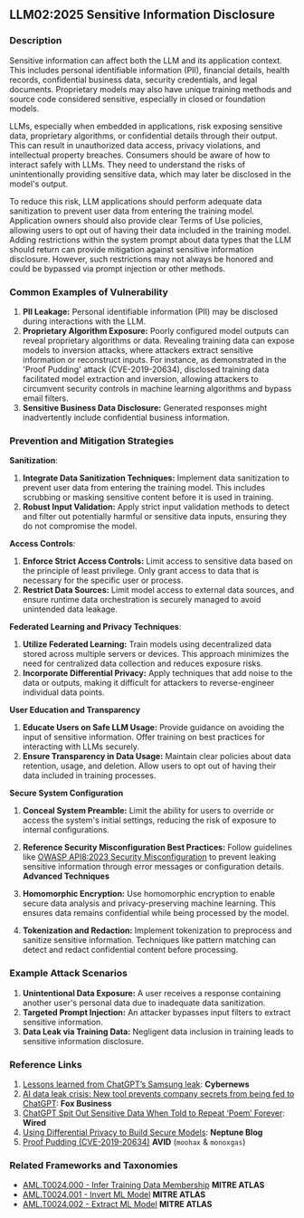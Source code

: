 ## LLM02:2025 Sensitive Information Disclosure

### Description

Sensitive information can affect both the LLM and its application context. This includes personal identifiable information (PII), financial details, health records, confidential business data, security credentials, and legal documents. Proprietary models may also have unique training methods and source code considered sensitive, especially in closed or foundation models.

LLMs, especially when embedded in applications, risk exposing sensitive data, proprietary algorithms, or confidential details through their output. This can result in unauthorized data access, privacy violations, and intellectual property breaches. Consumers should be aware of how to interact safely with LLMs. They need to understand the risks of unintentionally providing sensitive data, which may later be disclosed in the model's output.

To reduce this risk, LLM applications should perform adequate data sanitization to prevent user data from entering the training model. Application owners should also provide clear Terms of Use policies, allowing users to opt out of having their data included in the training model. Adding restrictions within the system prompt about data types that the LLM should return can provide mitigation against sensitive information disclosure. However, such restrictions may not always be honored and could be bypassed via prompt injection or other methods.

### Common Examples of Vulnerability

1. **PII Leakage:** Personal identifiable information (PII) may be disclosed during interactions with the LLM.
2. **Proprietary Algorithm Exposure:** Poorly configured model outputs can reveal proprietary algorithms or data. Revealing training data can expose models to inversion attacks, where attackers extract sensitive information or reconstruct inputs. For instance, as demonstrated in the 'Proof Pudding' attack (CVE-2019-20634), disclosed training data facilitated model extraction and inversion, allowing attackers to circumvent security controls in machine learning algorithms and bypass email filters.
3. **Sensitive Business Data Disclosure:** Generated responses might inadvertently include confidential business information.

### Prevention and Mitigation Strategies

**Sanitization**:

1. **Integrate Data Sanitization Techniques:** Implement data sanitization to prevent user data from entering the training model. This includes scrubbing or masking sensitive content before it is used in training.
2. **Robust Input Validation:** Apply strict input validation methods to detect and filter out potentially harmful or sensitive data inputs, ensuring they do not compromise the model.

**Access Controls**:

1. **Enforce Strict Access Controls:** Limit access to sensitive data based on the principle of least privilege. Only grant access to data that is necessary for the specific user or process.
2. **Restrict Data Sources:** Limit model access to external data sources, and ensure runtime data orchestration is securely managed to avoid unintended data leakage.

**Federated Learning and Privacy Techniques**:

1. **Utilize Federated Learning:** Train models using decentralized data stored across multiple servers or devices. This approach minimizes the need for centralized data collection and reduces exposure risks.
2. **Incorporate Differential Privacy:** Apply techniques that add noise to the data or outputs, making it difficult for attackers to reverse-engineer individual data points.

**User Education and Transparency**

1. **Educate Users on Safe LLM Usage:** Provide guidance on avoiding the input of sensitive information. Offer training on best practices for interacting with LLMs securely.
2. **Ensure Transparency in Data Usage:** Maintain clear policies about data retention, usage, and deletion. Allow users to opt out of having their data included in training processes.

**Secure System Configuration**

1. **Conceal System Preamble:** Limit the ability for users to override or access the system's initial settings, reducing the risk of exposure to internal configurations.
2. **Reference Security Misconfiguration Best Practices:** Follow guidelines like [OWASP API8:2023 Security Misconfiguration](https://owasp.org/API-Security/editions/2023/en/0xa8-security-misconfiguration/) to prevent leaking sensitive information through error messages or configuration details.  
**Advanced Techniques**

1. **Homomorphic Encryption:** Use homomorphic encryption to enable secure data analysis and privacy-preserving machine learning. This ensures data remains confidential while being processed by the model.
2. **Tokenization and Redaction:** Implement tokenization to preprocess and sanitize sensitive information. Techniques like pattern matching can detect and redact confidential content before processing.

### Example Attack Scenarios

1. **Unintentional Data Exposure:** A user receives a response containing another user's personal data due to inadequate data sanitization.
2. **Targeted Prompt Injection:** An attacker bypasses input filters to extract sensitive information.
3. **Data Leak via Training Data:** Negligent data inclusion in training leads to sensitive information disclosure.

### Reference Links

1. [Lessons learned from ChatGPT’s Samsung leak](https://cybernews.com/security/chatgpt-samsung-leak-explained-lessons/): **Cybernews**
2. [AI data leak crisis: New tool prevents company secrets from being fed to ChatGPT](https://www.foxbusiness.com/politics/ai-data-leak-crisis-prevent-company-secrets-chatgpt): **Fox Business**
3. [ChatGPT Spit Out Sensitive Data When Told to Repeat ‘Poem’ Forever](https://www.wired.com/story/chatgpt-poem-forever-security-roundup/): **Wired**
4. [Using Differential Privacy to Build Secure Models](https://neptune.ai/blog/using-differential-privacy-to-build-secure-models-tools-methods-best-practices): **Neptune Blog**
5. [Proof Pudding (CVE-2019-20634)](https://avidml.org/database/avid-2023-v009/) **AVID** (`moohax` & `monoxgas`)

### Related Frameworks and Taxonomies

- [AML.T0024.000 - Infer Training Data Membership](https://atlas.mitre.org/techniques/AML.T0024.000) **MITRE ATLAS**
- [AML.T0024.001 - Invert ML Model](https://atlas.mitre.org/techniques/AML.T0024.001) **MITRE ATLAS**
- [AML.T0024.002 - Extract ML Model](https://atlas.mitre.org/techniques/AML.T0024.002) **MITRE ATLAS**